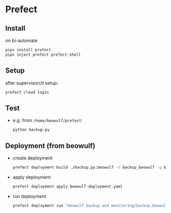 # Prefect

## Install

on bi-automate

```bash
pipx install prefect
pipx inject prefect prefect-shell
```

## Setup

after supervisorctl setup:

```bash
prefect cloud login
```

## Test

- e.g. from `/home/beowulf/prefect`:
  ```bash
  python backup.py
  ```


## Deployment (from beowulf)

- create deployment
  ```bash
  prefect deployment build ./backup.py:beowulf -n backup_beowulf -q beowulf --cron "0 2 * * *" --timezone Europe/Berlin
  ```

- apply deployment
  ```bash
  prefect deployment apply beowulf-deployment.yaml
  ```
  
- run deployment
  ```bash
  prefect deployment run "beowulf backup and monitoring/backup_beowulf"
  ```


